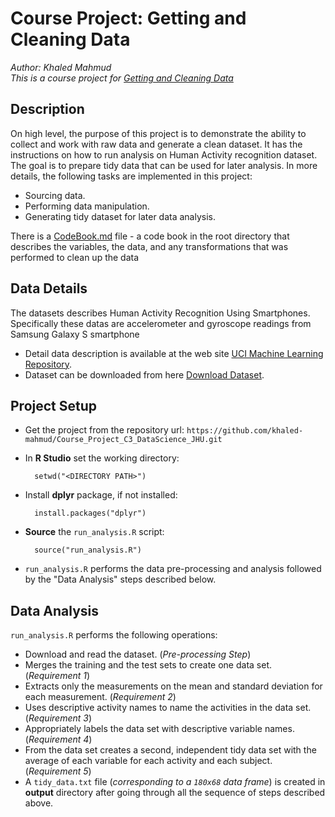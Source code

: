 # Course Project: Getting and Cleaning Data
_Author: Khaled Mahmud_ <br/>
_This is a course project for [Getting and Cleaning Data](https://class.coursera.org/getdata-007)_

## Description
On high level, the purpose of this project is to demonstrate the ability to collect and work with raw data and generate a clean dataset. 
It has the instructions on how to run analysis on Human Activity recognition dataset.
The goal is to prepare tidy data that can be used for later analysis.
In more details, the following tasks are implemented in this project:
* Sourcing data.
* Performing data manipulation.
* Generating tidy dataset for later data analysis.

There is a [CodeBook.md](https://github.com/khaled-mahmud/Course_Project_C3_DataScience_JHU//blob/master/CodeBook.md) file - a code book in the root directory that describes the variables, the data, and any transformations that was performed to clean up the data

## Data Details
The datasets describes Human Activity Recognition Using Smartphones. Specifically these datas are accelerometer and gyroscope readings from Samsung Galaxy S smartphone
* Detail data description is available at the web site 
[UCI Machine Learning Repository](http://archive.ics.uci.edu/ml/datasets/Human+Activity+Recognition+Using+Smartphones).
* Dataset can be downloaded from here [Download Dataset](https://d396qusza40orc.cloudfront.net/getdata%2Fprojectfiles%2FUCI%20HAR%20Dataset.zip).

## Project Setup
* Get the project from the repository url: `https://github.com/khaled-mahmud/Course_Project_C3_DataScience_JHU.git`
* In __R Studio__ set the working directory:

        setwd("<DIRECTORY PATH>")
* Install __dplyr__ package, if not installed:

        install.packages("dplyr")
* __Source__ the `run_analysis.R` script: 

        source("run_analysis.R")
* `run_analysis.R` performs the data pre-processing and analysis followed by the "Data Analysis" steps described below.

## Data Analysis
`run_analysis.R` performs the following operations:
* Download and read the dataset. (_Pre-processing Step_)
* Merges the training and the test sets to create one data set. (_Requirement 1_)
* Extracts only the measurements on the mean and standard deviation for each measurement. (_Requirement 2_)
* Uses descriptive activity names to name the activities in the data set. (_Requirement 3_)
* Appropriately labels the data set with descriptive variable names. (_Requirement 4_)
* From the data set creates a second, independent tidy data set with the average of each variable for each activity and each subject. (_Requirement 5_)
* A `tidy_data.txt` file (_corresponding to a `180x68` data frame_) is created in __output__ directory after going through all the sequence of steps described above.

